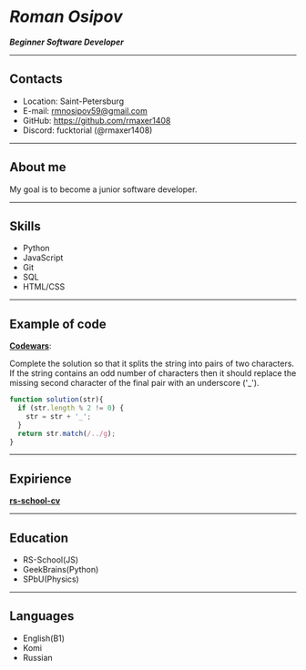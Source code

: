 # *Roman Osipov*
**_Beginner Software Developer_**
***
## Contacts
* Location: Saint-Petersburg
* E-mail: rmnosipov59@gmail.com
* GitHub: https://github.com/rmaxer1408
* Discord: fucktorial (@rmaxer1408)
***
## About me
My goal is to become a junior software developer.
***
## Skills
* Python
* JavaScript
* Git
* SQL
* HTML/CSS
***
## Example of code
**[Codewars](https://www.codewars.com/kata/515de9ae9dcfc28eb6000001/javascript)**:

Complete the solution so that it splits the string into pairs of two characters. If the string contains an odd number of characters then it should replace the missing second character of the final pair with an underscore ('_').

```javascript
function solution(str){
  if (str.length % 2 != 0) {
    str = str + '_';
  }  
  return str.match(/../g);
}
```
***
## Expirience
**[rs-school-cv](https://rmaxer1408.github.io/rsschool-cv/cv)**
***
## Education
* RS-School(JS)
* GeekBrains(Python)
* SPbU(Physics)
***
## Languages
* English(B1)
* Komi
* Russian

